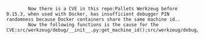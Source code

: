 
            Now there is a CVE in this repo:Pallets Werkzeug before 0.15.3, when used with Docker, has insufficient debugger PIN randomness because Docker containers share the same machine id..
            Now the following functions is the cause for the CVE:src/werkzeug/debug/__init__.py:get_machine_id();src/werkzeug/debug/__init__.py:get_machine_id._generate();
            